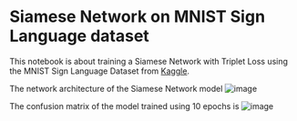 # Siamese Network on MNIST Sign Language dataset

This notebook is about training a Siamese Network with Triplet Loss using the MNIST Sign Language Dataset from [Kaggle](https://www.kaggle.com/datamunge/sign-language-mnist).

The network architecture of the Siamese Network model
![image](https://user-images.githubusercontent.com/6497242/137578923-09810e22-0214-45e7-a572-c46113b9e2ce.png)

The confusion matrix of the model trained using 10 epochs  is
![image](https://user-images.githubusercontent.com/6497242/137578963-b5352b69-2db5-4c6b-98de-e25cceb0aec0.png)
